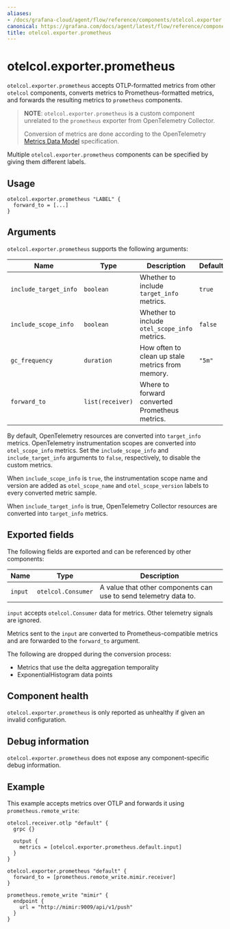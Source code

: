 ```yaml
---
aliases:
- /docs/grafana-cloud/agent/flow/reference/components/otelcol.exporter.prometheus/
canonical: https://grafana.com/docs/agent/latest/flow/reference/components/otelcol.exporter.prometheus/
title: otelcol.exporter.prometheus
---
```


# otelcol.exporter.prometheus

`otelcol.exporter.prometheus` accepts OTLP-formatted metrics from other
`otelcol` components, converts metrics to Prometheus-formatted metrics,
and forwards the resulting metrics to `prometheus` components.

> **NOTE**: `otelcol.exporter.prometheus` is a custom component unrelated to the
> `prometheus` exporter from OpenTelemetry Collector.
>
> Conversion of metrics are done according to the OpenTelemetry
> [Metrics Data Model][] specification.

Multiple `otelcol.exporter.prometheus` components can be specified by giving them
different labels.

[Metrics Data Model]: https://opentelemetry.io/docs/reference/specification/metrics/data-model/

## Usage

```river
otelcol.exporter.prometheus "LABEL" {
  forward_to = [...]
}
```

## Arguments

`otelcol.exporter.prometheus` supports the following arguments:

Name | Type | Description | Default | Required
---- | ---- | ----------- | ------- | --------
`include_target_info` | `boolean` | Whether to include `target_info` metrics. | `true` | no
`include_scope_info` | `boolean` | Whether to include `otel_scope_info` metrics. | `false` | no
`gc_frequency` | `duration` | How often to clean up stale metrics from memory. | `"5m"` | no
`forward_to` | `list(receiver)` | Where to forward converted Prometheus metrics. | | yes

By default, OpenTelemetry resources are converted into `target_info` metrics. 
OpenTelemetry instrumentation scopes are converted into `otel_scope_info`
metrics. Set the `include_scope_info` and `include_target_info` arguments to
`false`, respectively, to disable the custom metrics.

When `include_scope_info` is `true`, the instrumentation scope name and version
are added as `otel_scope_name` and `otel_scope_version` labels to every
converted metric sample.

When `include_target_info` is true, OpenTelemetry Collector resources are converted into `target_info` metrics.

## Exported fields

The following fields are exported and can be referenced by other components:

Name | Type | Description
---- | ---- | -----------
`input` | `otelcol.Consumer` | A value that other components can use to send telemetry data to.

`input` accepts `otelcol.Consumer` data for metrics. Other telemetry signals are ignored.

Metrics sent to the `input` are converted to Prometheus-compatible metrics and
are forwarded to the `forward_to` argument.

The following are dropped during the conversion process:

* Metrics that use the delta aggregation temporality
* ExponentialHistogram data points

## Component health

`otelcol.exporter.prometheus` is only reported as unhealthy if given an invalid
configuration.

## Debug information

`otelcol.exporter.prometheus` does not expose any component-specific debug
information.

## Example

This example accepts metrics over OTLP and forwards it using
`prometheus.remote_write`:

```river
otelcol.receiver.otlp "default" {
  grpc {}

  output {
    metrics = [otelcol.exporter.prometheus.default.input]
  }
}

otelcol.exporter.prometheus "default" {
  forward_to = [prometheus.remote_write.mimir.receiver]
}

prometheus.remote_write "mimir" {
  endpoint {
    url = "http://mimir:9009/api/v1/push"
  }
}
```
